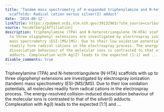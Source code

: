 ```yaml
---
title: 'Tandem mass spectrometry of π-expanded triphenylamine and N-heterotriangulene
  scaffolds: Radical cation versus silver(I) adduct'
date: '2024-08-12'
linkTitle: https://pubmed.ncbi.nlm.nih.gov/39132903/?utm_source=curl&utm_medium=rss&utm_campaign=pubmed-2&utm_content=1FakS-2QOkCT8HsMOQP1bCRQ4YzyumYOmxmF0moLsQ3dFB1E9V&fc=20220326224207&ff=20240812184112&v=2.18.0.post9+e462414
source: heidelberg[Affiliation]
description: Triphenylamine (TPA) and N-heterotriangulene (N-HTA) scaffolds with up
  to three oligophenyl extensions are investigated by electrospray ionization (tandem)
  mass spectrometry (ESI-[MS/]MS). Due to their low oxidation potentials, all molecules
  readily form radical cations in the electrospray process. The energy-resolved collision-induced
  dissociation behaviour of the molecular ions is contrasted to that of the silver(I)
  adducts. Complexation with Ag(I) leads to the expected [1:1] and ...
disable_comments: true
---
```

Triphenylamine (TPA) and N-heterotriangulene (N-HTA) scaffolds with up to three oligophenyl extensions are investigated by electrospray ionization (tandem) mass spectrometry (ESI-[MS/]MS). Due to their low oxidation potentials, all molecules readily form radical cations in the electrospray process. The energy-resolved collision-induced dissociation behaviour of the molecular ions is contrasted to that of the silver(I) adducts. Complexation with Ag(I) leads to the expected [1:1] and ...